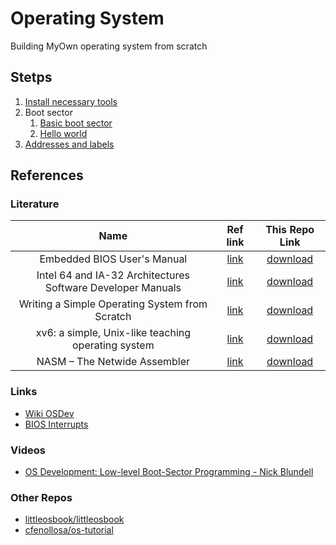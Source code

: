 # Operating System
Building MyOwn operating system from scratch

## Stetps
1. [Install necessary tools](./step010%20-%20necessary%20tools)
2. Boot sector
   1. [Basic boot sector](./step011%20-%20basic%20boot%20sector)
   2. [Hello world](./step012%20-%20hello%20world%20boot%20sector)
3. [Addresses and labels](./step020%20-%20addresses%20and%20labels)

## References
### Literature
|                            Name                             |                                    Ref link                                     |                                                         This Repo Link                                                         |
| :---------------------------------------------------------: | :-----------------------------------------------------------------------------: | :----------------------------------------------------------------------------------------------------------------------------: |
|                 Embedded BIOS User's Manual                 |   [link](ftp://ftp.embeddedarm.com/old/saved-downloads-manuals/EBIOS-UM.PDF)    |                                 [download](./literature/Embedded%20BIOS%20Users%20Manual.PDF)                                  |
| Intel 64 and IA-32 Architectures Software Developer Manuals |           [link](https://software.intel.com/en-us/articles/intel-sdm)           |             [download](./literature/Intel%2064%20and%20IA-32%20Architectures%20Software%20Developers%20Manual.pdf)             |
|       Writing a Simple Operating System from Scratch        | [link](https://www.cs.bham.ac.uk/~exr/lectures/opsys/10_11/lectures/os-dev.pdf) | [download](./literature/Writing%20a%20Simple%20Operating%20System%20from%20Scratch%20-%20Nick%20Blundell%20-%20Dec%202010.pdf) |
|     xv6: a simple, Unix-like teaching operating system      |             [link](https://pdos.csail.mit.edu/6.828/2019/xv6.html)              |                 [download](./literature/xv6%20-%20a%20simple,%20Unix-like%20teaching%20operating%20system.pdf)                 |
|                NASM – The Netwide Assembler                 |                          [link](https://www.nasm.us/)                           |                                              [download](./literature/nasmdoc.pdf)                                              |

### Links
- [Wiki OSDev](https://wiki.osdev.org/Main_Page)
- [BIOS Interrupts](https://en.wikipedia.org/wiki/BIOS_interrupt_call)

### Videos
- [OS Development: Low-level Boot-Sector Programming - Nick Blundell](https://www.youtube.com/playlist?list=PLrJApd3VJDK0gVMsU3lZBVHBCgC1EeK--)

### Other Repos
- [littleosbook/littleosbook ](https://github.com/littleosbook/littleosbook)
- [cfenollosa/os-tutorial ](https://github.com/cfenollosa/os-tutorial)
